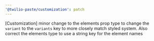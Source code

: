 ```yaml
---
'@twilio-paste/customization': patch
---
```


[Customization] minor change to the elements prop type to change the `variant` to the `variants` key to more closely match styled system. Also correct the elements type to use a string key for the element names
